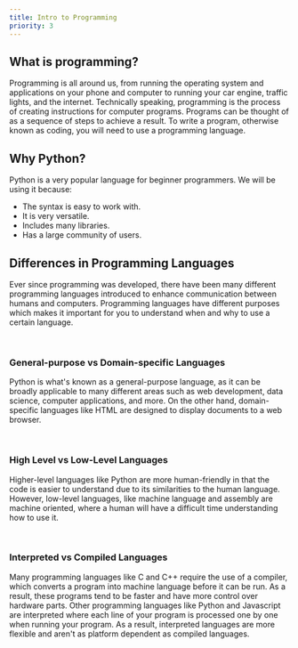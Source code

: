 ```yaml
---
title: Intro to Programming
priority: 3
---
```


## What is programming?

Programming is all around us, from running the operating system and applications on your phone and computer to running your car engine, traffic lights, and the internet.
Technically speaking, programming is the process of creating instructions for computer programs. Programs can be thought of as a sequence of steps to achieve a result.
To write a program, otherwise known as coding, you will need to use a programming language.

## Why Python?

Python is a very popular language for beginner programmers. We will be using it because:

- The syntax is easy to work with.
- It is very versatile.
- Includes many libraries.
- Has a large community of users.

## Differences in Programming Languages

Ever since programming was developed, there have been many different programming languages introduced to enhance communication between humans and computers.
Programming languages have different purposes which makes it important for you to understand when and why to use a certain language.

<br>

### General-purpose vs Domain-specific Languages

Python is what's known as a general-purpose language, as it can be broadly applicable to many different areas such as web development, data science, computer applications, and more.
On the other hand, domain-specific languages like HTML are designed to display documents to a web browser.

<br>

### High Level vs Low-Level Languages

Higher-level languages like Python are more human-friendly in that the code is easier to understand due to its similarities to the human language. However, low-level languages,
like machine language and assembly are machine oriented, where a human will have a difficult time understanding how to use it.

<br>

### Interpreted vs Compiled Languages

Many programming languages like C and C++ require the use of a compiler, which converts a program into machine language before it can be run. As a result, these programs tend to be faster and
have more control over hardware parts. Other programming languages like Python and Javascript are interpreted where each line of your program is processed one by one when running your program. As
a result, interpreted languages are more flexible and aren't as platform dependent as compiled languages.
